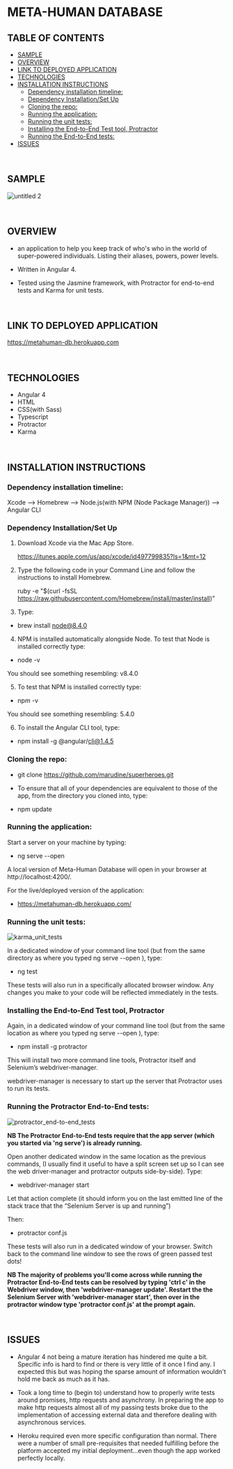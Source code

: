 <!-- START doctoc generated TOC please keep comment here to allow auto update -->
<!-- DON'T EDIT THIS SECTION, INSTEAD RE-RUN doctoc TO UPDATE -->
<!--**Table of Contents**  *generated with [DocToc](https://github.com/thlorenz/doctoc)*-->
# META-HUMAN DATABASE

## TABLE OF CONTENTS

- [SAMPLE](#sample)
- [OVERVIEW](#overview)
- [LINK TO DEPLOYED APPLICATION](#link-to-deployed-application)
- [TECHNOLOGIES](#technologies)
- [INSTALLATION INSTRUCTIONS](#installation-instructions)
  - [Dependency installation timeline:](#dependency-installation-timeline)
  - [Dependency Installation/Set Up](#dependency-installationset-up)
  - [Cloning the repo:](#cloning-the-repo)
  - [Running the application:](#running-the-application)
  - [Running the unit tests:](#running-the-unit-tests)
  - [Installing the End-to-End Test tool, Protractor](#installing-the-end-to-end-test-tool-protractor)
  - [Running the End-to-End tests:](#running-the-end-to-end-tests)
- [ISSUES](#issues)

<!-- END doctoc generated TOC please keep comment here to allow auto update -->

&nbsp;
## SAMPLE

![untitled 2](https://user-images.githubusercontent.com/24227633/31327221-bc913b16-acc5-11e7-906b-3cc0efa2ad94.gif)


&nbsp;
## OVERVIEW

- an application to help you keep track of who's who in the world of super-powered individuals. Listing their aliases, powers, power levels.

- Written in Angular 4.

- Tested using the Jasmine framework, with Protractor for end-to-end tests and Karma for unit tests.

&nbsp;
## LINK TO DEPLOYED APPLICATION

  https://metahuman-db.herokuapp.com

&nbsp;
## TECHNOLOGIES

- Angular 4
- HTML
- CSS(with Sass)
- Typescript
- Protractor
- Karma

&nbsp;
## INSTALLATION INSTRUCTIONS

### Dependency installation timeline:

  Xcode —> Homebrew —> Node.js(with NPM (Node Package Manager)) —> Angular CLI


### Dependency Installation/Set Up

1. Download Xcode via the Mac App Store.

    https://itunes.apple.com/us/app/xcode/id497799835?ls=1&mt=12

2. Type the following code in your Command Line and follow the instructions to install Homebrew.

    ruby -e "$(curl -fsSL https://raw.githubusercontent.com/Homebrew/install/master/install)”

3. Type:

  - brew install node@8.4.0

4. NPM is installed automatically alongside Node. To test that Node is installed correctly type:

  - node -v

  You should see something resembling: v8.4.0

5. To test that NPM is installed correctly type:

  - npm -v

  You should see something resembling: 5.4.0

6. To install the Angular CLI tool, type:

  - npm install -g @angular/cli@1.4.5


### Cloning the repo:

  - git clone https://github.com/marudine/superheroes.git

  - To ensure that all of your dependencies are equivalent to those of the app, from the directory you cloned into, type:

  - npm update


### Running the application:

  Start a server on your machine by typing:

  - ng serve --open

  A local version of Meta-Human Database will open in your browser at http://localhost:4200/.

  For the live/deployed version of the application:

  - https://metahuman-db.herokuapp.com/


### Running the unit tests:

![karma_unit_tests](https://user-images.githubusercontent.com/24227633/31466007-9f4533e6-aecd-11e7-819d-b8fb52c7b9b1.gif)


  In a dedicated window of your command line tool (but from the same directory as where you typed ng serve --open ), type:

  - ng test

  These tests will also run in a specifically allocated browser window. Any changes you make to your code will be reflected immediately in the tests.


### Installing the End-to-End Test tool, Protractor

  Again, in a dedicated window of your command line tool (but from the same location as where you typed ng serve --open ), type:

  - npm install -g protractor

  This will install two more command line tools, Protractor itself and Selenium’s webdriver-manager.

  webdriver-manager is necessary to start up the server that Protractor uses to run its tests.

### Running the Protractor End-to-End tests:


![protractor_end-to-end_tests](https://user-images.githubusercontent.com/24227633/30978571-db678ac8-a472-11e7-952f-5a106bb6e7ca.gif)


  **NB The Protractor End-to-End tests require that the app server (which you started via 'ng serve') is already running.**


  Open another dedicated window in the same location as the previous commands, (I usually find it useful to have a split screen set up so I can see the web driver-manager and protractor outputs side-by-side).
  Type:

  - webdriver-manager start

  Let that action complete (it should inform you on the last emitted line of the stack trace that the “Selenium Server is up and running”)

  Then:

  - protractor conf.js

  These tests will also run in a dedicated window of your browser. Switch back to the command line window to see the rows of green passed test dots!

  **NB The majority of problems you'll come across while running the Protractor End-to-End tests can be resolved by typing 'ctrl c' in the Webdriver window, then 'webdriver-manager update'. Restart the the Selenium Server with 'webdriver-manager start', then over in the protractor window type 'protractor conf.js' at the prompt again.**


&nbsp;
## ISSUES

  - Angular 4 not being a mature iteration has hindered me quite a bit. Specific info is hard to find or there is very little of it once I find any. I expected this but was hoping the sparse amount of information wouldn't hold me back as much as it has.

  - Took a long time to (begin to) understand how to properly write tests around promises, http requests and asynchrony. In preparing the app to make http requests almost all of my passing tests broke due to the implementation of accessing external data and therefore dealing with asynchronous services.

  - Heroku required even more specific configuration than normal. There were a number of small pre-requisites that needed fulfilling before the platform accepted my initial deployment...even though the app worked perfectly locally.
